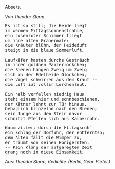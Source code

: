 <h>Abseits.</h>

<em>Von Theodor Storm.</em>

<pre>Es ist so still; die Heide liegt
im warmen Mittagssonnenstrahle,
ein rosenroter Schimmer fliegt
um ihre alten Gräbermale;
die Kräuter blühn, der Heideduft
steigt in die blaue Sommerluft.

Laufkäfer hasten durchs Gesträuch
in ihren goldnen Panzerröckchen;
die Bienen hängen Zweig um Zweig
sich an der Edelheide Glöckchen,
die Vögel schwirren aus dem Kraut --
die Luft ist voller Lerchenlaut.

Ein halb verfallen niedrig Haus
steht einsam hier und sonnbeschienen,
der Kätner lehnt zur Tür hinaus,
behaglich blinzelnd nach den Bienen;
sein Junge aus dem Stein davor
schnitzt Pfeifen sich aus Kälberrohr.</pre> 
<pre>Kaum zittert durch die Mittagsruh'
ein Schlag der Dorfuhr, der entfernten;
dem Alten fällt die Wimper zu,
er träumt von seinen Honigernten.
-- Kein Klang der aufgeregten Zeit
drang noch in diese Einsamkeit.</pre>

<em>Aus: Theodor Storm, Gedichte. (Berlin, Gebr. Partei.)</em>

